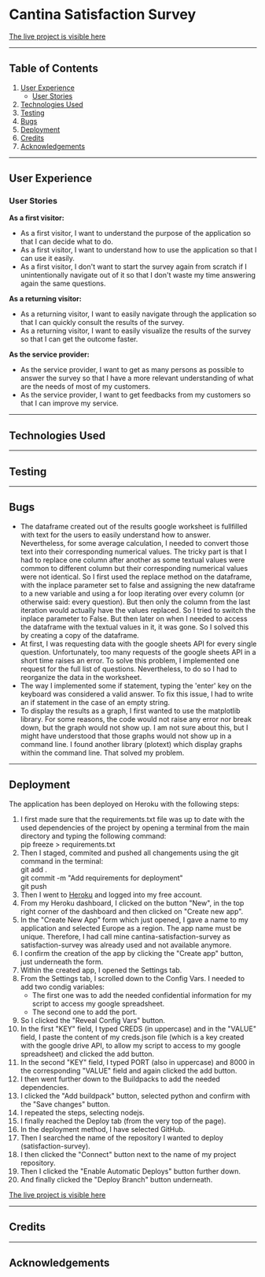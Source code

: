 # Cantina Satisfaction Survey

[The live project is visible here](https://cantina-satisfaction-survey.herokuapp.com/)

---
## Table of Contents

1. [User Experience](#user-experience)
    - [User Stories](#user-stories)
2. [Technologies Used](#technologies-used)
3. [Testing](#testing)
4. [Bugs](#bugs)
5. [Deployment](#deployment)
6. [Credits](#credits)
7. [Acknowledgements](#acknowledgements)

---
## User Experience

### User Stories

**As a first visitor:**

- As a first visitor, I want to understand the purpose of the application so that I can decide what to do.
- As a first visitor, I want to understand how to use the application so that I can use it easily.
- As a first visitor, I don't want to start the survey again from scratch if I unintentionally navigate out of it so that I don't waste my time answering again the same questions.

**As a returning visitor:**

- As a returning visitor, I want to easily navigate through the application so that I can quickly consult the results of the survey.
- As a returning visitor, I want to easily visualize the results of the survey so that I can get the outcome faster.

**As the service provider:**

- As the service provider, I want to get as many persons as possible to answer the survey so that I have a more relevant understanding of what are the needs of most of my customers.
- As the service provider, I want to get feedbacks from my customers so that I can improve my service.


---
## Technologies Used

---
## Testing

---
## Bugs

- The dataframe created out of the results google worksheet is fullfilled with text for the users to easily understand how to answer. Nevertheless, for some average calculation, I needed to convert those text into their corresponding numerical values. The tricky part is that I had to replace one column after another as some textual values were common to different column but their corresponding numerical values were not identical. So I first used the replace method on the dataframe, with the inplace parameter set to false and assigning the new dataframe to a new variable and using a for loop iterating over every column (or otherwise said: every question). But then only the column from the last iteration would actually have the values replaced.
So I tried to switch the inplace parameter to False. But then later on when I needed to access the dataframe with the textual values in it, it was gone. So I solved this by creating a copy of the dataframe.
- At first, I was requesting data with the google sheets API for every single question. Unfortunately, too many requests of the google sheets API in a short time raises an error. To solve this problem, I implemented one request for the full list of questions. Nevertheless, to do so I had to reorganize the data in the worksheet.
- The way I implemented some if statement, typing the 'enter' key on the keyboard was considered a valid answer. To fix this issue, I had to write an if statement in the case of an empty string.
- To display the results as a graph, I first wanted to use the matplotlib library. For some reasons, the code would not raise any error nor break down, but the graph would not show up. I am not sure about this, but I might have understood that those graphs would not show up in a command line. I found another library (plotext) which display graphs within the command line. That solved my problem.

---
## Deployment

The application has been deployed on Heroku with the following steps:

1. I first made sure that the requirements.txt file was up to date with the used dependencies of the project by opening a terminal from the main directory and typing the following command:<br>
    pip freeze > requirements.txt
2. Then I staged, commited and pushed all changements using the git command in the terminal:<br>
    git add .<br>
    git commit -m "Add requirements for deployment"<br>
    git push
3. Then I went to [Heroku](https://dashboard.heroku.com/apps) and logged into my free account.
4. From my Heroku dashboard, I clicked on the button "New", in the top right corner of the dashboard and then clicked on "Create new app".
5. In the "Create New App" form which just opened, I gave a name to my application and selected Europe as a region. The app name must be unique. Therefore, I had call mine cantina-satisfaction-survey as satisfaction-survey was already used and not available anymore.
6. I confirm the creation of the app by clicking the "Create app" button, just underneath the form.
7. Within the created app, I opened the Settings tab.
8. From the Settings tab, I scrolled down to the Config Vars. I needed to add two condig variables:
    - The first one was to add the needed confidential information for my script to access my google spreadsheet. 
    - The second one to add the port.
9. So I clicked the "Reveal Config Vars" button.
10. In the first "KEY" field, I typed CREDS (in uppercase) and in the "VALUE" field, I paste the content of my creds.json file (which is a key created with the google drive API, to allow my script to access to my google spreadsheet) and clicked the add button.
11. In the second "KEY" field, I typed PORT (also in uppercase) and 8000 in the corresponding "VALUE" field and again clicked the add button.
12. I then went further down to the Buildpacks to add the needed dependencies.
13. I clicked the "Add buildpack" button, selected python and confirm with the "Save changes" button.
14. I repeated the steps, selecting nodejs.
15. I finally reached the Deploy tab (from the very top of the page).
16. In the deployment method, I have selected GitHub.
17. Then I searched the name of the repository I wanted to deploy (satisfaction-survey).
18. I then clicked the "Connect" button next to the name of my project repository.
19. Then I clicked the "Enable Automatic Deploys" button further down.
20. And finally clicked the "Deploy Branch" button underneath.

[The live project is visible here](https://cantina-satisfaction-survey.herokuapp.com/)

---
## Credits

---
## Acknowledgements
